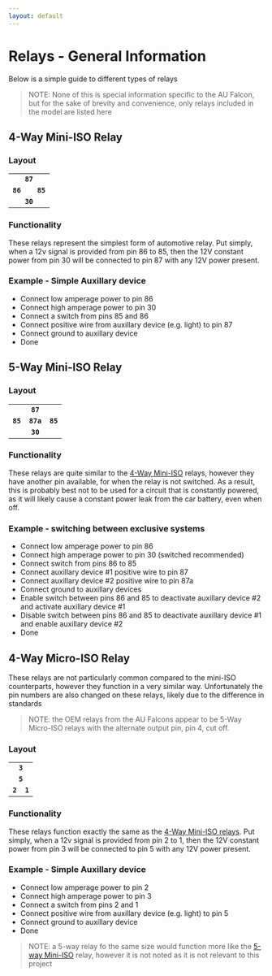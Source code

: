 ```yaml
---
layout: default
---
```


# Relays - General Information

Below is a simple guide to different types of relays

> NOTE: None of this is special information specific to the AU Falcon, but for the sake of brevity and convenience, only relays included in the model are listed here

## 4-Way Mini-ISO Relay

### Layout

<table style="text-align:center">
    <tr>
        <td colspan="3"><b><code>87</code></b></td>
    </tr>
    <tr>
        <td><b><code>86</code></b></td>
        <td></td>
        <td><b><code>85</code></b></td>
    </tr>
    <tr>
        <td colspan="3"><b><code>30</code></b></td>
    </tr>
</table>

### Functionality

These relays represent the simplest form of automotive relay. Put simply, when a 12v signal is provided from pin 86 to 85, then the 12V constant power from pin 30 will be connected to pin 87 with any 12V power present.

### Example - Simple Auxillary device
- Connect low amperage power to pin 86
- Connect high amperage power to pin 30
- Connect a switch from pins 85 and 86
- Connect positive wire from auxillary device (e.g. light) to pin 87
- Connect ground to auxillary device
- Done

## 5-Way Mini-ISO Relay
### Layout

<table style="text-align:center">
    <tr>
        <td colspan="3"><b><code>87</code></b></td>
    </tr>
    <tr>
        <td><b><code>85</code></b></td>
        <td><b><code>87a</code></b></td>
        <td><b><code>85</code></b></td>
    </tr>
    <tr>
        <td colspan="3"><b><code>30</code></b></td>
    </tr>
</table>

### Functionality

These relays are quite similar to the [4-Way Mini-ISO](#4-way-mini-iso-relay) relays, however they have another pin available, for when the relay is not switched. As a result, this is probably best not to be used for a circuit that is constantly powered, as it will likely cause a constant power leak from the car battery, even when off.

### Example - switching between exclusive systems
- Connect low amperage power to pin 86
- Connect high amperage power to pin 30 (switched recommended)
- Connect switch from pins 86 to 85
- Connect auxillary device #1 positive wire to pin 87
- Connect auxillary device #2 positive wire to pin 87a
- Connect ground to auxillary devices
- Enable switch between pins 86 and 85 to deactivate auxillary device #2 and activate auxillary device #1
- Disable switch between pins 86 and 85 to deactivate auxillary device #1 and enable auxillary device #2
- Done

## 4-Way Micro-ISO Relay

These relays are not particularly common compared to the mini-ISO counterparts, however they function in a very similar way. Unfortunately the pin numbers are also changed on these relays, likely due to the difference in standards

> NOTE: the OEM relays from the AU Falcons appear to be 5-Way Micro-ISO relays with the alternate output pin, pin 4, cut off.

### Layout

<table style="text-align:center">
    <tr>
        <td colspan="2"><b><code>3</code></b></td>
    </tr>
    <tr>
        <td colspan="2"><b><code>5</code></b></td>
    </tr>
    <tr>
        <td><b><code>2</code></b></td>
        <td><b><code>1</code></b></td>
    </tr>
</table>

### Functionality

These relays function exactly the same as the [4-Way Mini-ISO relays](#4-way-mini-iso-relay). Put simply, when a 12v signal is provided from pin 2 to 1, then the 12V constant power from pin 3 will be connected to pin 5 with any 12V power present.

### Example - Simple Auxillary device
- Connect low amperage power to pin 2
- Connect high amperage power to pin 3
- Connect a switch from pins 2 and 1
- Connect positive wire from auxillary device (e.g. light) to pin 5
- Connect ground to auxillary device
- Done

> NOTE: a 5-way relay fo the same size would function more like the [5-way Mini-ISO](#5-way-mini-iso-relay) relay, however it is not noted as it is not relevant to this project
